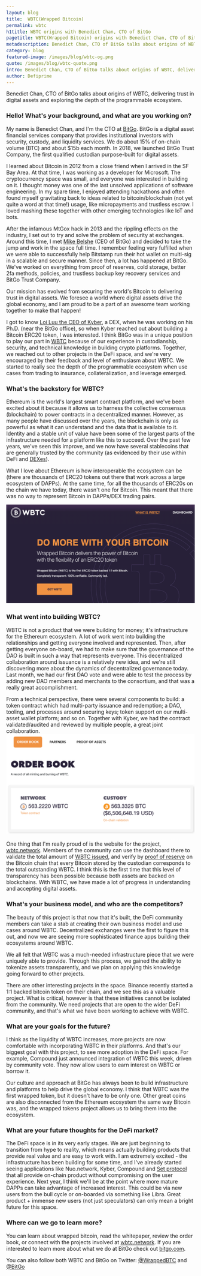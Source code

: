 ```yaml
---
layout: blog
title:  WBTC(Wrapped Bitcoin)
permalink: wbtc
h1title: WBTC origins with Benedict Chan, CTO of BitGo
pagetitle: WBTC(Wrapped Bitcoin) origins with Benedict Chan, CTO of BitGo
metadescription: Benedict Chan, CTO of BitGo talks about origins of WBTC, delivering trust in digital assets and exploring the depth of the programmable ecosystem.
category: blog
featured-image: /images/blog/wbtc-og.png
quote: /images/blog/wbtc-quote.png
intro: Benedict Chan, CTO of BitGo talks about origins of WBTC, delivering trust in digital assets and exploring the depth of the programmable ecosystem.
author: Defiprime
---
```

Benedict Chan, CTO of BitGo talks about origins of WBTC, delivering trust in digital assets and exploring the depth of the programmable ecosystem.

### Hello! What's your background, and what are you working on?

My name is Benedict Chan, and I'm the CTO at [BitGo](https://www.bitgo.com/). BitGo is a digital asset financial services company that provides institutional investors with security, custody, and liquidity services. We do about 15% of on-chain volume (BTC) and about $15b each month. In 2018, we launched BitGo Trust Company, the first qualified custodian purpose-built for digital assets.

I learned about Bitcoin in 2012 from a close friend when I arrived in the SF Bay Area. At that time, I was working as a developer for Microsoft. The cryptocurrency space was small, and everyone was interested in building on it. I thought money was one of the last unsolved applications of software engineering. In my spare time, I enjoyed attending hackathons and often found myself gravitating back to ideas related to bitcoin/blockchain (not yet quite a word at that time!) usage, like micropayments and trustless escrow. I loved mashing these together with other emerging technologies like IoT and bots.

After the infamous MtGox hack in 2013 and the rippling effects on the industry, I set out to try and solve the problem of security at exchanges. Around this time, I met [Mike Belshe](https://twitter.com/mikebelshe) (CEO of BitGo) and decided to take the jump and work in the space full time. I remember feeling very fulfilled when we were able to successfully help Bitstamp run their hot wallet on multi-sig in a scalable and secure manner. Since then, a lot has happened at BitGo. We've worked on everything from proof of reserves, cold storage, better 2fa methods, policies, and trustless backup key recovery services and BitGo Trust Company.

Our mission has evolved from securing the world's Bitcoin to delivering trust in digital assets. We foresee a world where digital assets drive the global economy, and I am proud to be a part of an awesome team working together to make that happen!

I got to know [Loi Luu the CEO of Kyber](/kyber-network), a DEX, when he was working on his Ph.D. (near the BitGo office), so when Kyber reached out about building a Bitcoin ERC20 token, I was interested. I think BitGo was in a unique position to play our part in [WBTC](https://www.wbtc.network/) because of our experience in custodianship, security, and technical knowledge in building crypto platforms. Together, we reached out to other projects in the DeFi space, and we're very encouraged by their feedback and level of enthusiasm about WBTC. We started to really see the depth of the programmable ecosystem when use cases from trading to insurance, collateralization, and leverage emerged.

### What's the backstory for WBTC?

Ethereum is the world's largest smart contract platform, and we've been excited about it because it allows us to harness the collective consensus (blockchain) to power contracts in a decentralized manner. However, as many people have discussed over the years, the blockchain is only as powerful as what it can understand and the data that is available to it. Identity and a stable unit of value have been some of the largest parts of the infrastructure needed for a platform like this to succeed. Over the past few years, we've seen this improve, and we now have several stablecoins that are generally trusted by the community (as evidenced by their use within DeFi and [DEXes](/exchanges)).

What I love about Ethereum is how interoperable the ecosystem can be (there are thousands of ERC20 tokens out there that work across a large ecosystem of DAPPs). At the same time, for all the thousands of ERC20s on the chain we have today, there wasn't one for Bitcoin. This meant that there was no way to represent Bitcoin in DAPPs/DEX trading pairs.

![](/images/blog/wbtc2.png)

### What went into building WBTC?

WBTC is not a product that we were building for money; it's infrastructure for the Ethereum ecosystem. A lot of work went into building the relationships and getting everyone involved and represented. Then, after getting everyone on-board, we had to make sure that the governance of the DAO is built in such a way that represents everyone. This decentralized collaboration around issuance is a relatively new idea, and we're still discovering more about the dynamics of decentralized governance today. Last month, we had our first DAO vote and were able to test the process by adding new DAO members and merchants to the consortium, and that was a really great accomplishment.

From a technical perspective, there were several components to build: a token contract which had multi-party issuance and redemption; a DAO, tooling, and processes around securing keys; token support on our multi-asset wallet platform; and so on. Together with Kyber, we had the contract validated/audited and reviewed by multiple people, a great joint collaboration.
![](/images/blog/wbtc1.png)

One thing that I'm really proud of is the website for the project, [wbtc.network](https://wbtc.network). Members of the community can use the dashboard there to validate the total amount of [WBTC issued](https://www.wbtc.network/dashboard/order-book), and verify by [proof of reserve](https://www.wbtc.network/dashboard/audit) on the Bitcoin chain that every Bitcoin stored by the custodian corresponds to the total outstanding WBTC. I think this is the first time that this level of transparency has been possible because both assets are backed on blockchains. With WBTC, we have made a lot of progress in understanding and accepting digital assets.


### What's your business model, and who are the competitors?

The beauty of this project is that now that it's built, the DeFi community members can take a stab at creating their own business model and use cases around WBTC. Decentralized exchanges were the first to figure this out, and now we are seeing more sophisticated finance apps building their ecosystems around WBTC.

We all felt that WBTC was a much-needed infrastructure piece that we were uniquely able to provide. Through this process, we gained the ability to tokenize assets transparently, and we plan on applying this knowledge going forward to other projects.

There are other interesting projects in the space. Binance recently started a 1:1 backed bitcoin token on their chain, and we see this as a valuable project. What is critical, however is that these initiatives cannot be isolated from the community. We need projects that are open to the wider DeFi community, and that's what we have been working to achieve with WBTC.   

### What are your goals for the future?

I think as the liquidity of WBTC increases, more projects are now comfortable with incorporating WBTC in their platforms. And that's our biggest goal with this project, to see more adoption in the DeFi space. For example, Compound just announced integration of WBTC this week, driven by community vote. They now allow users to earn interest on WBTC or borrow it.

Our culture and approach at BitGo has always been to build infrastructure and platforms to help drive the global economy. I think that WBTC was the first wrapped token, but it doesn't have to be only one. Other great coins are also disconnected from the Ethereum ecosystem the same way Bitcoin was, and the wrapped tokens project allows us to bring them into the ecosystem.

### What are your future thoughts for the DeFi market?

The DeFi space is in its very early stages. We are just beginning to transition from hype to reality, which means actually building products that provide real value and are easy to work with. I am extremely excited - the infrastructure has been building for some time, and I've already started seeing applications like Nuo.network, Kyber, Compound and [Set protocol](/tokensets) that all provide on-chain product without compromising on the user experience. Next year, I think we'll be at the point where more mature DAPPs can take advantage of increased interest. This could be via new users from the bull cycle or on-boarded via something like Libra. Great product + immense new users (not just speculators) can only mean a bright future for this space.

### Where can we go to learn more?

You can learn about wrapped bitcoin, read the whitepaper, review the order book, or connect with the projects involved at [wbtc.network](https://wbtc.network).
If you are interested to learn more about what we do at BitGo check out [bitgo.com](https://www.bitgo.com/).

You can also follow both WBTC and BitGo on Twitter: [@WrappedBTC](https://twitter.com/WrappedBTC) and [@BitGo](https://twitter.com/BitGo)
